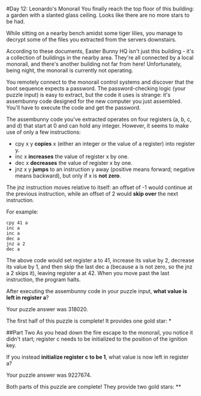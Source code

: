 #Day 12: Leonardo's Monorail
You finally reach the top floor of this building: a garden with a slanted glass ceiling. Looks like there are no 
more stars to be had.

While sitting on a nearby bench amidst some tiger lilies, you manage to decrypt some of the files you extracted 
from the servers downstairs.

According to these documents, Easter Bunny HQ isn't just this building - it's a collection of buildings in the 
nearby area. They're all connected by a local monorail, and there's another building not far from here! Unfortunately, 
being night, the monorail is currently not operating.

You remotely connect to the monorail control systems and discover that the boot sequence expects a password. 
The password-checking logic (your puzzle input) is easy to extract, but the code it uses is strange: it's assembunny 
code designed for the new computer you just assembled. You'll have to execute the code and get the password.

The assembunny code you've extracted operates on four registers (a, b, c, and d) that start at 0 and can hold any 
integer. However, it seems to make use of only a few instructions:

* cpy x y **copies** x (either an integer or the value of a register) into register y.
* inc x **increases** the value of register x by one.
* dec x **decreases** the value of register x by one.
* jnz x y **jumps** to an instruction y away (positive means forward; negative means backward), but only if x 
is **not zero**.

The jnz instruction moves relative to itself: an offset of -1 would continue at the previous instruction, while 
an offset of 2 would **skip over** the next instruction.

For example:
```
cpy 41 a
inc a
inc a
dec a
jnz a 2
dec a
```
The above code would set register a to 41, increase its value by 2, decrease its value by 1, and then skip the 
last dec a (because a is not zero, so the jnz a 2 skips it), leaving register a at 42. When you move past the 
last instruction, the program halts.

After executing the assembunny code in your puzzle input, **what value is left in register a**?

Your puzzle answer was 318020.

The first half of this puzzle is complete! It provides one gold star: *

##Part Two
As you head down the fire escape to the monorail, you notice it didn't start; register c needs to be initialized to the 
position of the ignition key.

If you instead **initialize register c to be 1**, what value is now left in register a?

Your puzzle answer was 9227674.

Both parts of this puzzle are complete! They provide two gold stars: **